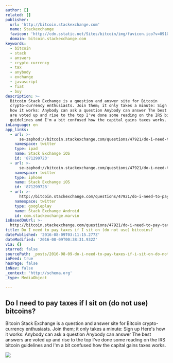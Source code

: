 ```yaml
---
author: []
related: []
publisher:
  url: 'http://bitcoin.stackexchange.com'
  name: Stackexchange
  favicon: 'http://cdn.sstatic.net/Sites/bitcoin/img/favicon.ico?v=0910168c5c65'
  domain: bitcoin.stackexchange.com
keywords:
  - bitcoin
  - stack
  - answers
  - crypto-currency
  - tax
  - anybody
  - exchange
  - javascript
  - fiat
  - buy
description: >-
  Bitcoin Stack Exchange is a question and answer site for Bitcoin
  crypto-currency enthusiasts. Join them; it only takes a minute: Sign up Here's
  how it works: Anybody can ask a question Anybody can answer The best answers
  are voted up and rise to the top I've done some reading on the IRS bitcoin
  guidelines and I'm a bit confused how the capital gains taxes works.
inLanguage: en
app_links:
  - url: >-
      se-zaphod://bitcoin.stackexchange.com/questions/47921/do-i-need-to-pay-taxes-if-i-sit-on-do-not-use-bitcoins
    namespace: twitter
    type: ipad
    name: Stack Exchange iOS
    id: '871299723'
  - url: >-
      se-zaphod://bitcoin.stackexchange.com/questions/47921/do-i-need-to-pay-taxes-if-i-sit-on-do-not-use-bitcoins
    namespace: twitter
    type: iphone
    name: Stack Exchange iOS
    id: '871299723'
  - url: >-
      http://bitcoin.stackexchange.com/questions/47921/do-i-need-to-pay-taxes-if-i-sit-on-do-not-use-bitcoins
    namespace: twitter
    type: googleplay
    name: Stack Exchange Android
    id: com.stackexchange.marvin
isBasedOnUrl: >-
  http://bitcoin.stackexchange.com/questions/47921/do-i-need-to-pay-taxes-if-i-sit-on-do-not-use-bitcoins
title: Do I need to pay taxes if I sit on (do not use) bitcoins?
datePublished: '2016-08-09T03:11:15.277Z'
dateModified: '2016-08-09T00:38:31.932Z'
via: {}
starred: false
sourcePath: _posts/2016-08-09-do-i-need-to-pay-taxes-if-i-sit-on-do-not-use-bitcoins.md
inFeed: true
hasPage: false
inNav: false
_context: 'http://schema.org'
_type: MediaObject

---
```

<article style=""><h1>Do I need to pay taxes if I sit on (do not use) bitcoins?</h1><p>Bitcoin Stack Exchange is a question and answer site for Bitcoin crypto-currency enthusiasts. Join them; it only takes a minute: Sign up Here's how it works: Anybody can ask a question Anybody can answer The best answers are voted up and rise to the top I've done some reading on the IRS bitcoin guidelines and I'm a bit confused how the capital gains taxes works.</p><img src="http://cdn.sstatic.net/Sites/bitcoin/img/apple-touch-icon.png?v=a43e5a337e6b&amp;a" /></article>